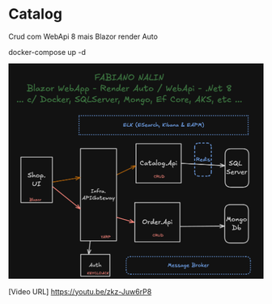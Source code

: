 # Catalog
Crud com WebApi 8 mais Blazor render Auto

docker-compose up -d

![diagram da soluç˜ão](Diagrama.png)

[Video URL]
https://youtu.be/zkz-Juw6rP8
